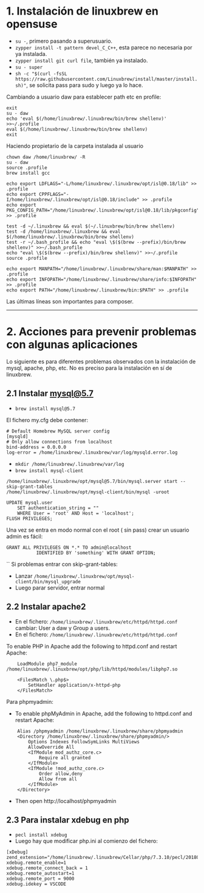 
# 1. Instalación de linuxbrew en opensuse

* `su -`, primero pasando a superusuario.
* `zypper install -t pattern devel_C_C++`, esta parece no necesaria por ya instalada.
* `zypper install git curl file`, también ya instalado.
* `su - super`
* `sh -c "$(curl -fsSL https://raw.githubusercontent.com/Linuxbrew/install/master/install.sh)"`, se solicita pass para sudo y luego ya lo hace.

Cambiando a usuario daw para establecer path etc en profile:
```
exit
su - daw
echo 'eval $(/home/linuxbrew/.linuxbrew/bin/brew shellenv)' >>~/.profile
eval $(/home/linuxbrew/.linuxbrew/bin/brew shellenv)
exit
```

Haciendo propietario de la carpeta instalada al usuario

```
chown daw /home/linuxbrew/ -R
su - daw
source .profile
brew install gcc

echo export LDFLAGS="-L/home/linuxbrew/.linuxbrew/opt/isl@0.18/lib" >> .profile
echo export CPPFLAGS="-I/home/linuxbrew/.linuxbrew/opt/isl@0.18/include" >> .profile
echo export PKG_CONFIG_PATH="/home/linuxbrew/.linuxbrew/opt/isl@0.18/lib/pkgconfig" >> .profile

test -d ~/.linuxbrew && eval $(~/.linuxbrew/bin/brew shellenv)
test -d /home/linuxbrew/.linuxbrew && eval $(/home/linuxbrew/.linuxbrew/bin/brew shellenv)
test -r ~/.bash_profile && echo "eval \$($(brew --prefix)/bin/brew shellenv)" >>~/.bash_profile
echo "eval \$($(brew --prefix)/bin/brew shellenv)" >>~/.profile
source .profile

echo export MANPATH="/home/linuxbrew/.linuxbrew/share/man:$MANPATH" >> .profile
echo export INFOPATH="/home/linuxbrew/.linuxbrew/share/info:$INFOPATH" >> .profile
echo export PATH="/home/linuxbrew/.linuxbrew/bin:$PATH" >> .profile
```

Las últimas líneas son importantes para composer.

---
# 2. Acciones para prevenir problemas con algunas aplicaciones

Lo siguiente es para diferentes problemas observados con la instalación de mysql, apache, php, etc. No es preciso para la instalación en sí de linuxbrew.

## 2.1 Instalar mysql@5.7

* `brew install mysql@5.7`

El fichero my.cfg debe contener:
```
# Default Homebrew MySQL server config
[mysqld]
# Only allow connections from localhost
bind-address = 0.0.0.0
log-error = /home/linuxbrew/.linuxbrew/var/log/mysqld.error.log
```

* `mkdir /home/linuxbrew/.linuxbrew/var/log`
* `brew install mysql-client`

```
/home/linuxbrew/.linuxbrew/opt/mysql@5.7/bin/mysql.server start --skip-grant-tables
/home/linuxbrew/.linuxbrew/opt/mysql-client/bin/mysql -uroot

UPDATE mysql.user
    SET authentication_string = ""
    WHERE User = 'root' AND Host = 'localhost';
FLUSH PRIVILEGES;
```

Una vez se entra en modo normal con el root ( sin pass) crear un usuario admin es fácil:
```
GRANT ALL PRIVILEGES ON *.* TO admin@localhost
           IDENTIFIED BY 'something' WITH GRANT OPTION;
```
``
Si problemas entrar con skip-grant-tables:
* Lanzar `/home/linuxbrew/.linuxbrew/opt/mysql-client/bin/mysql_upgrade`
* Luego parar servidor, entrar normal

## 2.2 Instalar apache2

* En el fichero:  `/home/linuxbrew/.linuxbrew/etc/httpd/httpd.conf`
cambiar: User a daw y Group a users.
* En el fichero:  `/home/linuxbrew/.linuxbrew/etc/httpd/httpd.conf`

To enable PHP in Apache add the following to httpd.conf and restart Apache:
```
    LoadModule php7_module /home/linuxbrew/.linuxbrew/opt/php/lib/httpd/modules/libphp7.so

    <FilesMatch \.php$>
        SetHandler application/x-httpd-php
    </FilesMatch>
```

Para phpmyadmin:
* To enable phpMyAdmin in Apache, add the following to httpd.conf and
restart Apache:
```
    Alias /phpmyadmin /home/linuxbrew/.linuxbrew/share/phpmyadmin
    <Directory /home/linuxbrew/.linuxbrew/share/phpmyadmin/>
        Options Indexes FollowSymLinks MultiViews
        AllowOverride All
        <IfModule mod_authz_core.c>
            Require all granted
        </IfModule>
        <IfModule !mod_authz_core.c>
            Order allow,deny
            Allow from all
        </IfModule>
    </Directory>
```
* Then open http://localhost/phpmyadmin

## 2.3 Para instalar xdebug en php

* `pecl install xdebug`
* Luego hay que modificar php.ini al comienzo del fichero:
```
[xDebug]
zend_extension="/home/linuxbrew/.linuxbrew/Cellar/php/7.3.10/pecl/20180731/xdebug.so"
xdebug.remote_enable=1
xdebug.remote_connect_back = 1
xdebug.remote_autostart=1
xdebug.remote_port = 9000
xdebug.idekey = VSCODE
```
